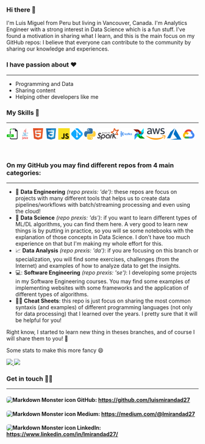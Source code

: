 ### Hi there 👋

I'm Luis Miguel from Peru but living in Vancouver, Canada. I'm Analytics Engineer with a strong interest in Data Science which is a fun stuff. I've found a motivation in sharing what I learn, and this is the main focus on my GitHub repos: I believe that everyone can contribute to the community by sharing our knowledge and experiences.

### I have passion about :heart: 
---
- Programming and Data
- Sharing content
- Helping other developers like me
&nbsp;
### My Skills :mechanical_arm:
---
<code><img height="30" alt="sql" src="assets/sql.svg"></code>
<code><img height="30" alt="java" src="assets/java.svg"></code>
<code><img height="30" alt="html" src="assets/html.svg"></code>
<code><img height="30" alt="css" src="assets/css.svg"></code>
<code><img height="30" alt="javascript" src="assets/javascript.svg"></code>
<code><img height="30" alt="git" src="assets/git.svg"></code>
<code><img height="30" alt="python" src="assets/python.svg"></code>
<code><img height="30" alt="spark" src="assets/apache-spark.svg"></code>
<code><img height="30" alt="kafka" src="assets/apache-kafka.svg"></code>
<code><img height="30" alt="airflow" src="assets/airflow.svg"></code>
<code><img height="30" alt="aws" src="assets/aws.svg"></code>
<code><img height="30" alt="azure" src="assets/azure.svg"></code>
<code><img height="30" alt="gcp" src="assets/googlecloud.svg"></code>



&nbsp;
### On my GitHub you may find different repos from 4 main categories:
---

- :hammer: **Data Engineering** *(repo prexis: 'de')*: these repos are focus on projects with many different tools that helps us to create data pipelines/workflows with batch/streaming processing and even using the cloud!
- :microscope: **Data Science** *(repo prexis: 'ds')*: if you want to learn different types of ML/DL algorithms, you can find them here. A very good to learn new things is by putting in practice, so you will se some notebooks with the explanation of those concepts in Data Science. I don't have too much experience on that but I'm making my whole effort for this.
- :chart_with_upwards_trend: **Data Analysis** *(repo prexis: 'da')*: if you are focusing on this branch or specialization, you will find some exercises, challenges (from the Internet) and examples of how to analyze data to get the insights.
- 💻: **Software Engineering** *(repo prexis: 'se')*: I developing some projects in my Software Engineering courses. You may find some examples of implementing websites with some frameworks and the application of different types of algorithms.
- :man_technologist: **Cheat Sheets**: this repo is just focus on sharing the most common syntaxis (and examples) of different programming languages (not only for data processing) that I learned over the years. I pretty sure that it will be helpful for you!

Right know, I started to learn new thing in theses branches, and of course I will share them to you! :raised_hands:

Some stats to make this more fancy 😄

<a href="https://github.com/luismirandad27">
  <img height="160em" src="https://github-readme-stats.vercel.app/api?username=luismirandad27&show_icons=true&include_all_commits=true&custom_title=GitHub+Stats&theme=vue">
  <img height="160em" src="https://github-readme-stats.vercel.app/api/top-langs/?username=luismirandad27&layout=compact&theme=vue">
</a>

### Get in touch :raising_hand_man:
---
#### <img src="https://cdn-icons-png.flaticon.com/512/2175/2175377.png" alt="Markdown Monster icon" style="height:20px;width:20px;border-radius:5px"/> GitHub: https://github.com/luismirandad27 
#### <img src="https://cdn-icons-png.flaticon.com/512/5968/5968933.png" alt="Markdown Monster icon" style="height:20px;width:20px;border-radius:5px"/> Medium: https://medium.com/@lmirandad27
#### <img src="https://cdn-icons-png.flaticon.com/512/145/145807.png" alt="Markdown Monster icon" style="height:20px;width:20px;border-radius:5px"/> LinkedIn: https://www.linkedin.com/in/lmirandad27/

<!--
**luismirandad27/luismirandad27** is a ✨ _special_ ✨ repository because its `README.md` (this file) appears on your GitHub profile.

Here are some ideas to get you started:

- 🔭 I’m currently working on ...
- 🌱 I’m currently learning ...
- 👯 I’m looking to collaborate on ...
- 🤔 I’m looking for help with ...
- 💬 Ask me about ...
- 📫 How to reach me: ...
- 😄 Pronouns: ...
- ⚡ Fun fact: ...
-->
